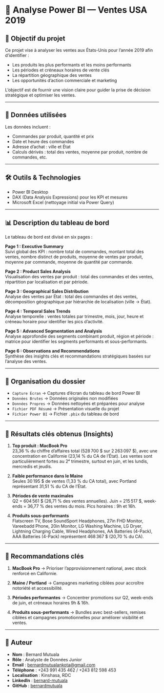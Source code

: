 # 📌 Analyse Power BI — Ventes USA 2019

## 🎯 Objectif du projet

Ce projet vise à analyser les ventes aux États-Unis pour l’année 2019 afin d’identifier :  

- Les produits les plus performants et les moins performants  
- Les périodes et créneaux horaires de vente clés  
- La répartition géographique des ventes  
- Les opportunités d’action commerciale et marketing  

L’objectif est de fournir une vision claire pour guider la prise de décision stratégique et optimiser les ventes.

---

## 🧮 Données utilisées

Les données incluent :  

- Commandes par produit, quantité et prix  
- Date et heure des commandes  
- Adresse d’achat : ville et État  
- Calculs dérivés : total des ventes, moyenne par produit, nombre de commandes, etc.

---

## 🛠️ Outils & Technologies

- Power BI Desktop  
- DAX (Data Analysis Expressions) pour les KPI et mesures  
- Microsoft Excel (nettoyage initial via Power Query)

---

## 📊 Description du tableau de bord

Le tableau de bord est divisé en six pages :  

**Page 1 : Executive Summary**  
Suivi global des KPI : nombre total de commandes, montant total des ventes, nombre distinct de produits, moyenne de ventes par produit, moyenne par commande, moyenne de quantité par commande.  

**Page 2 : Product Sales Analysis**  
Visualisation des ventes par produit : total des commandes et des ventes, répartition par localisation et par période.  

**Page 3 : Geographical Sales Distribution**  
Analyse des ventes par État : total des commandes et des ventes, décomposition géographique par hiérarchie de localisation (ville → État).  

**Page 4 : Temporal Sales Trends**  
Analyse temporelle : ventes totales par trimestre, mois, jour, heure et créneau horaire pour identifier les pics d’activité.  

**Page 5 : Advanced Segmentation and Analysis**  
Analyse approfondie des segments combinant produit, région et période : matrice pour identifier les segments performants et sous-performants.  

**Page 6 : Observations and Recommendations**  
Synthèse des insights clés et recommandations stratégiques basées sur l’analyse des ventes.

---

## 📁 Organisation du dossier

- `Capture Écran` → Captures d’écran du tableau de bord Power BI  
- `Données Brutes` → Données originales non modifiées  
- `Données Propres` → Données nettoyées et préparées pour analyse  
- `Fichier PDF Résumé` → Présentation visuelle du projet  
- `Fichier Power BI` → Fichier `.pbix` du tableau de bord

---

## 📌 Résultats clés obtenus (Insights)

1. **Top produit : MacBook Pro**  
23,36 % du chiffre d’affaires total (528 700 $ sur 2 263 097 $), avec une concentration en Californie (23,14 % du CA de l’État). Les ventes sont particulièrement fortes au 2ᵉ trimestre, surtout en juin, et les lundis, mercredis et jeudis.

2. **Faible performance dans le Maine**  
Seules 30 195 $ de ventes (1,33 % du CA total), avec Portland représentant 31,51 % du CA de l’État.

3. **Périodes de vente maximales**  
Q2 = 604 561 $ (26,71 % des ventes annuelles). Juin = 215 517 $, week-ends = 36,77 % des ventes du mois. Pics horaires : 9h et 16h.

4. **Produits sous-performants**  
Flatscreen TV, Bose SoundSport Headphones, 27in FHD Monitor, Vareebadd Phone, 20in Monitor, LG Washing Machine, LG Dryer, Lightning Charging Cable, Wired Headphones, AA Batteries (4-Pack), AAA Batteries (4-Pack) représentent 468 367 $ (20,70 % du CA).

---

## 📌 Recommandations clés

1. **MacBook Pro** → Prioriser l’approvisionnement national, avec stock renforcé en Californie.  

2. **Maine / Portland** → Campagnes marketing ciblées pour accroître notoriété et accessibilité.  

3. **Périodes performantes** → Concentrer promotions sur Q2, week-ends de juin, et créneaux horaires 9h & 16h.  

4. **Produits sous-performants** → Bundles avec best-sellers, remises ciblées et campagnes promotionnelles pour améliorer visibilité et ventes.

---


## 👤 Auteur

- **Nom** : Bernard Mutuala  
- **Rôle** : Analyste de Données Junior  
- **Email** : bernardmutualankota@gmail.com  
- **Téléphone** : +243 991 435 462 / +243 812 598 453  
- **Localisation** : Kinshasa, RDC  
- **LinkedIn** : [bernard-mutuala](https://www.linkedin.com/in/bernard-mutuala-4335632a3)  
- **GitHub** : [bernardmutuala](https://github.com/bernardmutuala)